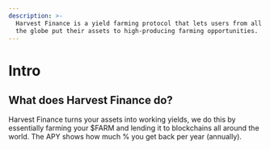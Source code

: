 ```yaml
---
description: >-
  Harvest Finance is a yield farming protocol that lets users from all around
  the globe put their assets to high-producing farming opportunities.
---
```


# Intro

## What does Harvest Finance do?

Harvest Finance turns your assets into working yields, we do this by essentially farming your $FARM and lending it to blockchains all around the world. The APY shows how much % you get back per year \(annually\).

